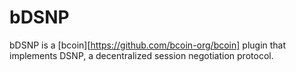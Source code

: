 # bDSNP
bDSNP is a [bcoin][https://github.com/bcoin-org/bcoin] plugin that implements DSNP, a decentralized session negotiation protocol.
